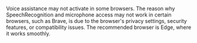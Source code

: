 Voice assistance may not activate in some browsers. The reason why SpeechRecognition and microphone access may not work in certain browsers, such as Brave, is due to the browser's privacy settings, security features, or compatibility issues. The recommended browser is Edge, where it works smoothly.
